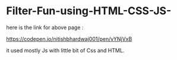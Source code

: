 # Filter-Fun-using-HTML-CSS-JS-

here is the link for above page :

https://codepen.io/nitishbhardwaj001/pen/vYNjVxB

it used mostly Js with little bit of Css and HTML.
